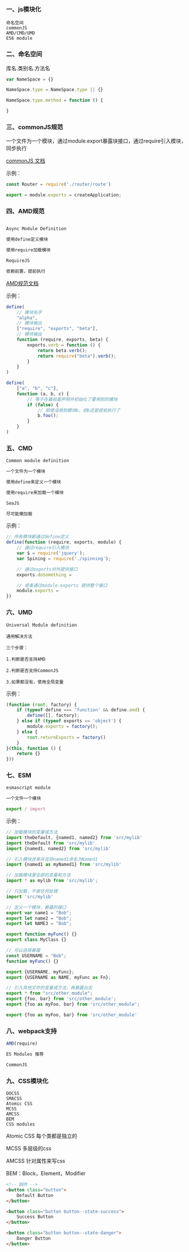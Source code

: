### 一、js模块化
    
```
命名空间
commonJS
AMD/CMD/UMD
ES6 module
```

### 二、命名空间


库名.类别名.方法名

```js
var NameSpace = {}

NameSpace.type = NameSpace.type || {}

NameSpace.type.method = function () {

}
```

### 三、commonJS规范

一个文件为一个模块，通过module.export暴露块接口，通过require引入模块，同步执行

[commonJS 文档](http://wiki.commonjs.org/wiki/Modules/1.1.1)

示例：

```js
const Router = require('./router/route')

export = module.exports = createApplication;
```

### 四、AMD规范

```js

Async Module Definition

使用define定义模块

使用require加载模块

RequireJS

依赖前置，提前执行
```

[AMD规范文档](https://github.com/amdjs/amdjs-api/wiki/AMD)

示例：

```js
define(
    // 模块名字
    "alpha",
    // 模块输出
    ["require", "exports", "beta"],
    // 模块输出
    function (require, exports, beta) {
        exports.verb = function () {
            return beta.verb();
            return require("beta").verb();
        }
    }
)

define(
    ["a", "b", "c"],
    function (a, b, c) {
        // 等于在最前面声明并初始化了要用到的模块
        if (false) {
            // 即使没用到模块b，但b还是提前执行了
            b.foo();
        }
    }
)
```


### 五、CMD

```js
Common module definition

一个文件为一个模块

使用define来定义一个模块

使用require来加载一个模块

SeaJS

尽可能懒加载
```

示例：

```js
// 所有模块都通过define定义
define(function (require, exports, module) {
    // 通过require引入模块
    var $ = require('jquery');
    var Spining = require('./spinning');

    // 通过exports对外提供接口
    exports.doSomething =

    // 或者通过module.exports 提供整个接口
    module.exports =
})
```

### 六、UMD

```
Universal Module definition

通用解决方法

三个步骤：

1.判断是否支持AMD

2.判断是否支持CommonJS

3.如果都没有，使用全局变量
```

示例：

```js
(function (root, factory) {
    if (typeof define === 'function' && define.amd) {
        define([], factory);
    } else if (typeof exports == 'object') {
        module.exports = factory();
    } else {
        root.returnExports = factory()
    }
}(this, function () {
    return {}
}))
```

### 七、ESM

```js
esmascript module

一个文件一个模块

export / import
```

示例：

```js
// 加载模块的变量或方法
import theDefault, {named1, named2} from 'src/mylib'
import theDefault from 'src/mylib'
import {named1, named2} from 'src/mylib'

// 引入模块进来并且将named1命名为Named1
import {named1 as myNamed1} from 'src/mylib'

// 加载模块里全部的变量和方法
import * as mylib from 'src/mylib';

// 只加载，不做任何处理
import 'src/mylib'

// 定义一个模块，暴露的接口
export var name1 = "Bob";
export let name2 = "Bob";
export let NAME3 = "Bob";

export function myFunc() {}
export class MyClass {}

// 可以选择暴露
const USERNAME = "Bob";
function myFunc() {}

export {USERNAME, myFunc};
export {USERNAME as NAME, myFunc as Fn};

// 引入其他文件的变量或方法，再暴露出去
export * from "src/other_module";
export {foo, bar} from 'src/other_module';
export {foo as myFoo, bar} from 'src/other_module';

export {foo as myFoo, bar} from 'src/other_module'
```

### 八、webpack支持

```js
AMD(require)

ES Modules 推荐

CommonJS
```

### 九、CSS模块化

```
OOCSS
SMACSS
Atomic CSS
MCSS
AMCSS
BEM
CSS modules
```

Atomic CSS 每个类都是独立的

MCSS 多层级的css

AMCSS 针对属性来写css

BEM：Block，Element，Modifier


```html
<!-- BEM -->
<button class="button"> 
    Default Button 
</button>

<button class="button button--state-success">
    Success Button 
</button>

<button class="button button--state-danger">
    Danger Button 
</button>
```